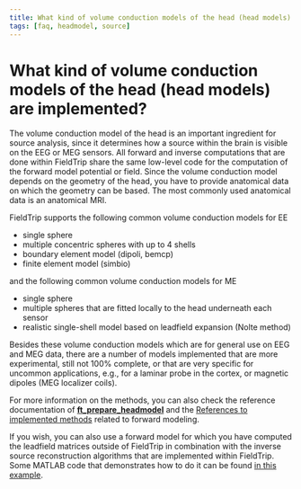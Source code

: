 ```yaml
---
title: What kind of volume conduction models of the head (head models) are implemented?
tags: [faq, headmodel, source]
---
```


# What kind of volume conduction models of the head (head models) are implemented?

The volume conduction model of the head is an important ingredient for source analysis, since it determines how a source within the brain is visible on the EEG or MEG sensors. All forward and inverse computations that are done within FieldTrip share the same low-level code for the computation of the forward model potential or field. Since the volume conduction model depends on the geometry of the head, you have to provide anatomical data on which the geometry can be based. The most commonly used anatomical data is an anatomical MRI.

FieldTrip supports the following common volume conduction models for EE

- single sphere
- multiple concentric spheres with up to 4 shells
- boundary element model (dipoli, bemcp)
- finite element model (simbio)

and the following common volume conduction models for ME

- single sphere
- multiple spheres that are fitted locally to the head underneath each sensor
- realistic single-shell model based on leadfield expansion (Nolte method)

Besides these volume conduction models which are for general use on EEG and MEG data, there are a number of models implemented that are more experimental, still not 100% complete, or that are very specific for uncommon applications, e.g., for a laminar probe in the cortex, or magnetic dipoles (MEG localizer coils).

For more information on the methods, you can also check the reference documentation of **[ft_prepare_headmodel](https://github.com/fieldtrip/fieldtrip/blob/release/ft_prepare_headmodel.m)** and the [References to implemented methods](/references_to_implemented_methods#eeg_and_meg_forward_modeling) related to forward modeling.

If you wish, you can also use a forward model for which you have computed the leadfield matrices outside of FieldTrip in combination with the inverse source reconstruction algorithms that are implemented within FieldTrip. Some MATLAB code that demonstrates how to do it can be found [in this example](/example/use_your_own_forward_leadfield_model_in_an_inverse_beamformer_computation).
